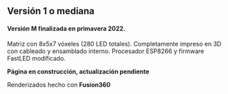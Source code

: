 ## Versión 1 o mediana


#### **Versión M** finalizada en primavera 2022. 
 
Matriz con 8x5x7 vóxeles (280 LED totales). Completamente impreso en 3D con cableado y ensamblado interno. Procesador ESP8266 y firmware FastLED modificado.

**Página en construcción, actualización pendiente**

Renderizados hecho con **Fusion360**




